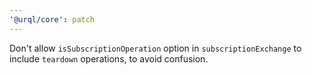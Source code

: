 ```yaml
---
'@urql/core': patch
---
```


Don't allow `isSubscriptionOperation` option in `subscriptionExchange` to include `teardown` operations, to avoid confusion.
